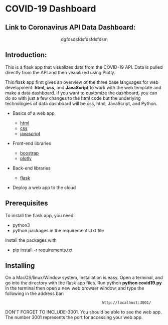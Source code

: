# COVID-19 Dashboard

## Link to Coronavirus API Data Dashboard:
<center>dgfdsdsfdsfdsfdsfdsm</center>


## Introduction:

This is a flask app that visualizes data from the COVID-19 API. Data is pulled directly from the API and then visualized using Plotly.

This flask app first gives an overview of the three base languages for web development: **html, css**, and **JavaScript** to work with the web template and make a data dashboard. If you want to customize the dashboard, you can do so with just a few changes to the html code but the underlying technologies of data dashboard will be css, html, JavaScript, and Python.

* Basics of a web app
  *	[html](https://www.w3schools.com/tags/default.asp)
  *	[css](https://www.lifewire.com/what-does-cascade-mean-3466872)
  * [javascript](https://plot.ly/javascript/getting-started/)

* Front-end libraries
  * [boostrap](https://getbootstrap.com/)
  * [plotly](https://plot.ly/)

* Back-end libraries
  * [flask](http://flask.pocoo.org/)

* Deploy a web app to the cloud


## Prerequisites

To install the flask app, you need:

  * python3
  * python packages in the requirements.txt file

Install the packages with

 * pip install -r requirements.txt

## Installing

On a MacOS/linux/Window system, installation is easy. Open a terminal, and go into the directory with the flask app files. Run python **python covid19.py** in the terminal then open a new web browser window, and type the following in the address bar:

                                               http://localhost:3001/

   DON'T FORGET TO INCLUDE-3001. You should be able to see the web app. The number 3001 represents the port for accessing your web app.
